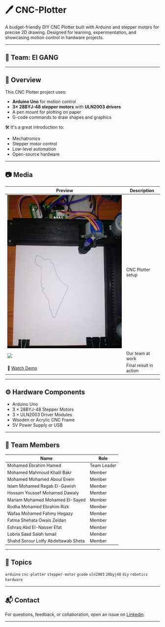 # 🖊️ CNC-Plotter

A budget-friendly DIY CNC Plotter built with Arduino and stepper motors for precise 2D drawing. Designed for learning, experimentation, and showcasing motion control in hardware projects.

---

## 🧿 Team: El GANG

---

## 📌 Overview

This CNC Plotter project uses:
- **Arduino Uno** for motion control
- **3× 28BYJ-48 stepper motors** with **ULN2003 drivers**
- A pen mount for plotting on paper
- G-code commands to draw shapes and graphics

🛠️ It's a great introduction to:
- Mechatronics
- Stepper motor control
- Low-level automation
- Open-source hardware

---

## 📷 Media

| Preview | Description |
|--------|-------------|
| ![](Media/Project_image%20(1).jpg) | CNC Plotter setup |
| ![](Media/Team_picture%20(1).jpg) | Our team at work |
| 🎥 [Watch Demo](Media/Result_Video.mp4) | Final result in action |

---

## ⚙️ Hardware Components

- Arduino Uno
- 3 × 28BYJ-48 Stepper Motors
- 3 × ULN2003 Driver Modules
- Wooden or Acrylic CNC Frame
- 5V Power Supply or USB


---

## 👥 Team Members

| Name                                 | Role        |
|--------------------------------------|-------------|
| Mohamed Ebrahim Hamed                | Team Leader |
| Mohamed Mahmoud Khalil Bakr         | Member      |
| Mohamed Mohamed Aboul Enein         | Member      |
| Islam Mohamed Ragab El-Gawish       | Member      |
| Hossam Youssef Mohamed Dawaly       | Member      |
| Mariam Mohamed Mohamed El-Sayed     | Member      |
| Rodha Mohamed Ebrahim Rizk          | Member      |
| Wafaa Mohamed Fahmy Hegazy          | Member      |
| Fatma Shehata Owais Zeidan          | Member      |
| Eshraq Abd El-Nasser Efat           | Member      |
| Lobna Saad Salah Ismail             | Member      |
| Shahd Sorour Lotfy Abdeltawab Sheta | Member      |

---

## 🧵 Topics

`arduino` `cnc-plotter` `stepper-motor` `gcode` `uln2003` `28byj48` `diy` `robotics` `hardware`

---

## 📬 Contact

For questions, feedback, or collaboration, open an issue on [Linkedin](www.linkedin.com/in/mohamed-ebrahim-hamed).

---
